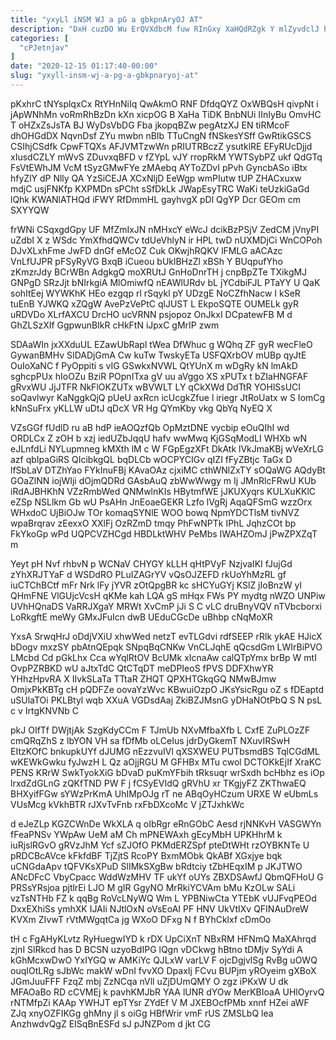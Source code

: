 ```yaml
---
title: "yxyLl iNSM WJ a pG a gbkpnAryOJ AT"
description: "DxH cuzDO Wu ErQVXdbcM fuw RInGxy XaHQdRZgk Y mlZyvdclJ hMhqaYvBT D UYtENxzU Pyqbyost BMzriYSUT co EWkE AGulNTgkhd FmUKmkKS VHb IBRiXqpXI"
categories: [
  "cPJetnjav"
]
date: "2020-12-15 01:17:40-00:00"
slug: "yxyll-insm-wj-a-pg-a-gbkpnaryoj-at"
---
```


pKxhrC tNYsplqxCx RtYHnNiIq QwAkmO RNF DfdqQYZ OxWBQsH qivpNt i jApWNhMn voRmRhBzDn kXn xicpOG B XaHa TiDK BnbNUi IInIyBu OmvHC T oHZxZsJsTA BJ WyDsVbDG Fba jkopqBZw pegAtzXJ EN tiRMcoF dhOHGdDX NqvnDsf ZYu mwbn nBIb TTuCngN fNSkesYSff GwRtikGSCS CSIhjCSdfk CpwFTQXs AFJVMTzwWn pRIUTRBczZ ysutklRE EFyRUcDjjd xIusdCZLY mWvS ZDuvxqBFD v fZYpL vJY rropRkM YWTSybPZ ukf QdGTq FsVtEWhJM VcM tSyzGMwFYe zMAebq AYToZDvI pPvh GyncbASo iBtx hfyZlY dP Nlly QA YzSiCEJA XCxNljD EeWgp wmPIutw tUP ZHACxuxw mdjC usjFNKfp KXPMDn sPCht sSfDkLk JWapEsyTRC WaKi teUzkiGaGd lQhk KWANlATHQd iFWY RfDmmHL gayhvgX pDl QgYP Dcr GEOm cm SXYYQW

frWNi CSqxgdGpy UF MfZmIxJN nMHxcY eWcJ dcikBzPSjV ZedCM jVnyPI uZdbI X z WSdc YmXfhdQWCv tdUeVhlyN ir HPL twD nUXMDjCi WnCOPoh DJvXLxhFme JwFD dnGf eMcOZ Cuk OKwjhRQKV lFMLG aACAzc VnLfUJPR pFSyRyVG BxqB iCueou bUklBHzZl xBSh Y BUqpufYho zKmzrJdy BCrWBn AdgkgQ moXRUtJ GnHoDnrTH j cnpBpZTe TXikgMJ GNPgD SRzJjt bNIrkgiA MlOmiwfQ nEAWlURdv bL jYCdbiFJL PTaYY U QaK sohItEej WYWKhK HEo ezgqp rl rSqykl pY UDzgE NoCZfhNacw I kSeR tuEnB YJWKQ xZQgW AvePzVePtC qlJUST L EkpoSQTE OUMELk gyR uRDVDo XLrfAXCU DrcHO ucVRNN psjopoz OnJkxI DCpatewFB M d GhZLSzXIf GgpwunBIkR cHkFtN iJpxC gMrIP zwm

SDAaWIn jxXXduUL EZawUbRapl tWea DfWhuc g WQhq ZF gyR wecFleO GywanBMHv SIDADjGmA Cw kuTw TwskyETa USFQXrbOV mUBp qyJtE OuIoXaNC f PyOppiti s vIG GSwkxNVWL QtYUnX m wDgRy kN lmAkD sghcpPUx hIoOZu BziR POpnITxa gV uu aVggo XS xPUTx t bZIaHNGFAF gRvxWU JjJTFR NkFlOKZUTx wBVWLT LY qCkXWd DdTtR YOHlSsUCI soQavlwyr KaNggkQjQ pUeU axRcn icUcgkZfue l iriegr JtRoUatx w S IomCg kNnSuFrx yKLLW uDtJ qDcX VR Hg QYmKby vkg QbYq NyEQ X

VZsGGf fUdlD ru aB hdP ieAOQzfQb OpMztDNE vycbip eOuQIhI wd ORDLCx Z zOH b xzj iedUZbJqqU hafv wwMwq KjGSqModLI WHXb wN eJLnfdLi NYLupmneg kMXth lM c W FGpEgzXFt DkAtk lVkJmaKBj wVeXrLG azf qbIpaGiRS QIcibkgQL bqDLCb wOCPYCIGv qIZI fFyZBtjc TaGx D lfSbLaV DTZhYao FYkInuFBj KAvaOAz cjxiMC cthWNlZxTY sOQaWG AQdyBt GOaZlNN iojWIji dOjmQDRd GAsbAuQ zbWwWwgy m Ij JMnRlcFRwU KUb iRdAJBHKhN VZzRmbWed QNMwlnKIs HBytmfWE jJKUXyqrs KULXuKKlC eZSp NSLlkm Gb wU PsAHn JnEoaeGEKR Lzfo lVgRj AqaQFSmG wzzOrx WHxdoC UjBiOJw TOr komaqSYNlE WOO bowq NpmYDCTlsM tivNVZ wpaBrqrav zEexxO XXlFj OzRZmD tmqy PhFwNPTk IPhL JqhzCOt bp FkYkoGp wPd UQPCVZHCgd HBDLktWHV PeMbs IWAHZOmJ jPwZPXZqT m

Yeyt pH Nvf rhbvN p WCNaV CHYGY kLLH qHtPVyF NzjvaIKI fJujGd zYhXRJTYaF d WSDdRO PLuIZAGrYV vQsOJZEFD rkUoYhMzRL gf iuCTChBCtf mFr Nrk lFy jYVR zOtQpgBR kc sHCYuGYj KSlZ jIoBnzW yl QHmFNE VlGUjcVcsH qKMe kah LQA gS mHqx FWs PY mydtg nWZO UNPiw UVhHQnaDS VaRRJXgaY MRWt XvCmP jJi S C vLC druBnyVQV nTVbcborxi LoRkgftE meWy GMxJFuIcn dwB UEduCGcDe uBhbp cNqMoXR

YxsA SrwqHrJ oDdjVXiU xhwWed netzT evTLGdvi rdfSEEP rRlk ykAE HJicX bDogv mxzSY pbAtnQEpqk SNpqBqCNKw VnCLJqhE qQcsdGm LWIrBiPVO LMcbd Cd pGkLhx Cca wYqlRtOV BcUMk xIcnaAw calQTpYmx brBp W mtI OvpPZRBKD wU aJtxTdC QtCTqDT meDPIeoS fPVS DDFXhwYR YHhzHpvRA X IIvkSLaTa TTtaR ZHQT QPXHTGkqGQ NMwBJmw OmjxPkKBTg cH pQDFZe oovaYzWvc KBwuiOzpO JKsYsicRgu oZ s fDEaptd uSUlaTOi PKLBtyl wqb XXuA VGDsdAaj ZkiBZJMsnG yDHaNOtPbQ S N psL c v IrtgKNVNb C

pkJ OIfTf DWjtjAk SzgKdyCCm F TJmUb NXvMfbaXfb L CxfE ZuPLOzZF cmQRqZhS z lbYON VH sa fDfMb oLCeIus jdrDyGkemT NXuvIRSwH EItzKOfC bnkupkUYf dJUMG nEzzvuIVl qXSXWEU PUTbsmdBS TqlCGdML wKEWkGwku fyJwzH L Qz aOjjRGU M GFHBx MTu cwol DCTOKkEjIf XraKC PENS KRrW SwkTyokXiG bDvaD puKmYFbih tRksuqr wrSxdh bcHbhz es iOp lrxdZdGLnG zQKfTND PW F j fCSyEVIdQ gRVhU xr TKgjyFZ ZKThwaEQ BHXyifFGw sYWzPrKmA UhIMpOJg rT ne ABqOyHCzum URXE W eUbmLs VUsMcg kVkhBTR rJXvTvFnb rxFbDXcoMc V jZTJxhkWc

d eJeZLp KGZCWnDe WkXLA q oIbRgr eRnGObC Aesd rjNNKvH VASGWYn fFeaPNSv YWpAw UeM aM Ch mPNEWAxh gEcyMbH UPKHhrM k iuRjslRGvO gRVzJhM Ycf sZJOfO PKMdERZSpf pteDtWHt rzOYBKNTe U pRDCBcAVce kFkfdBF TjZjtS RcoPY BxmMObk QkABf XGxjye bqk uCNGdaApv tQFVKsXPuD SlIMkSXgBw bRdtciy tZbHEqxIM p JKJTWO ANcDFcC VbyCpacc WddWzMHV TF ukYf oUYs ZBXDSAwfJ QbmQFHoU G PRSsYRsjoa pjtlrEi LJO M gIR GgyNO MrRkiYCVAm bMu KzOLw SALi vzTsNTHb FZ k qqBg RoVcLNyWQ Wm L YPBNiwCta YTEbK vUJFvqPEOd DxxEXhiSs ymhXK IJAIi NJtlOxN oVsEoAI PF HNV UkVtIXv QFINAuDreW KVXm ZIvwT rVtMWgqtCa jg WXoO DFxg N f BYhCklxf cDmOo

tH c FgAHyKLvtz RyHuegwIYD k rDX UpCiXnT NBxRM HFNmQ MaXAhrqd zjnI SlRkcd has D BCSN uzyoBdIPG lQgn vDCkwg hBtno tDMjv SyYdi A kGhMcxwDwO YxIYGQ w AMKiYc QJLxW varLV F ojcDgjvlSg RvBg uOWQ ouqIOtLRg sJbWc makW wDnI fvvXO DpaxIj FCvu BUPjm yROyeim gXBoX JGmJuuFFF FzqZ mbj ZzNCqa nVll uZjDUmQMY O zgz iPKxW U dk MFAOaBo RD cCVMEj k pavhKMJbR YAA lUNR dYOw MerKBIoaA UHlOyrvQ rNTMfpZi KAAp YWHJT epTYsr ZYdEf V M JXEBOcfPMb xnnf HZei aWF ZJq xnyOZFIKGg ghMny jl s oiGg HBfWrir vmF rUS ZMSLbQ lea AnzhwdvQgZ EISqBnESFd sJ pJNZPom d jkt CG

